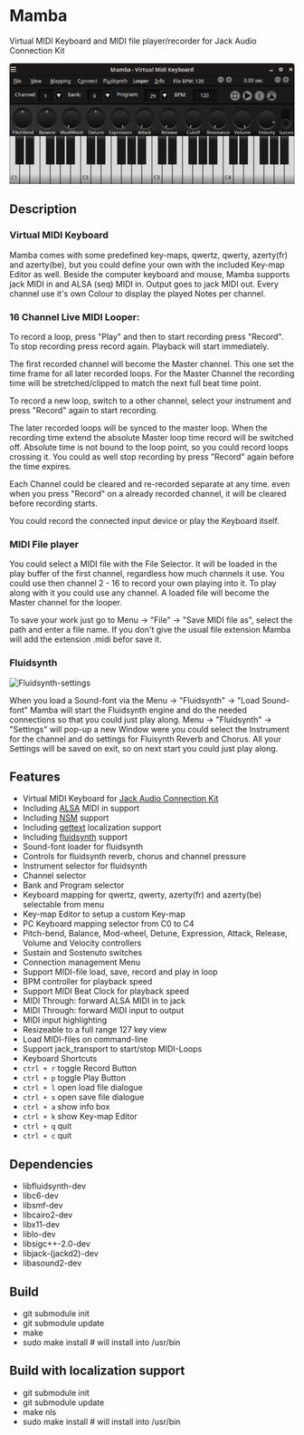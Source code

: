# Mamba
Virtual MIDI Keyboard and MIDI file player/recorder for Jack Audio Connection Kit

![Mamba](https://github.com/brummer10/Mamba/raw/master/Mamba.png)


## Description

### Virtual MIDI Keyboard

Mamba comes with some predefined key-maps, qwertz, qwerty, azerty(fr) and azerty(be), but you could define your own
with the included Key-map Editor as well. Beside the computer keyboard and mouse, Mamba supports jack MIDI in and
ALSA (seq) MIDI in. Output goes to jack MIDI out. Every channel use it's own Colour to display the played Notes per channel.

### 16 Channel Live MIDI Looper: 

To record a loop, press "Play" and then to start recording press "Record".
To stop recording press record again. Playback will start immediately.

The first recorded channel will become the Master channel. This one set the time frame for all later recorded loops.
For the Master Channel the recording time will be stretched/clipped to match the next full beat time point.

To record a new loop, switch to a other channel, select your instrument and press "Record" again to start recording.

The later recorded loops will be synced to the master loop. When the recording time extend the absolute Master loop time
record will be switched off. Absolute time is not bound to the loop point, so you could record loops crossing it.
You could as well stop recording by press "Record" again before the time expires.

Each Channel could be cleared and re-recorded separate at any time.
even when you press "Record" on a already recorded channel, it will be cleared before recording starts.

You could record the connected input device or play the Keyboard itself.

### MIDI File player

You could select a MIDI file with the File Selector. It will be loaded in the play buffer of the first channel,
regardless how much channels it use. You could use then channel 2 - 16 to record your own playing into it.
To play along with it you could use any channel.
A loaded file will become the Master channel for the looper.

To save your work just go to Menu -> "File" -> "Save MIDI file as", select the path and enter a file name.
If you don't give the usual file extension Mamba will add the extension .midi befor save it.

### Fluidsynth

![Fluidsynth-settings](https://github.com/brummer10/Mamba/raw/master/Fluidsynth-settings.png)

When you load a Sound-font via the Menu -> "Fluidsynth" -> "Load Sound-font" Mamba will start the Fluidsynth engine 
and do the needed connections so that you could just play along. Menu -> "Fluidsynth" -> "Settings" will pop-up
a new Window were you could select the Instrument for the channel and do settings for Fluisynth Reverb and Chorus.
All your Settings will be saved on exit, so on next start you could just play along.


## Features

- Virtual MIDI Keyboard for [Jack Audio Connection Kit](https://jackaudio.org/)
- Including [ALSA](https://www.alsa-project.org/wiki/Main_Page) MIDI in support
- Including [NSM](https://linuxaudio.github.io/new-session-manager/) support
- Including [gettext](https://www.gnu.org/software/gettext/) localization support
- Including [fluidsynth](https://github.com/FluidSynth/fluidsynth) support
- Sound-font loader for fluidsynth
- Controls for fluidsynth reverb, chorus and channel pressure
- Instrument selector for fluidsynth
- Channel selector
- Bank and Program selector
- Keyboard mapping for qwertz, qwerty, azerty(fr) and azerty(be) selectable from menu
- Key-map Editor to setup a custom Key-map
- PC Keyboard mapping selector from C0 to C4
- Pitch-bend, Balance, Mod-wheel, Detune, Expression, Attack, Release, Volume and Velocity controllers
- Sustain and Sostenuto switches
- Connection management Menu
- Support MIDI-file load, save, record and play in loop
- BPM controller for playback speed
- Support MIDI Beat Clock for playback speed
- MIDI Through: forward ALSA MIDI in to jack
- MIDI Through: forward MIDI input to output
- MIDI input highlighting
- Resizeable to a full range 127 key view
- Load MIDI-files on command-line
- Support jack_transport to start/stop MIDI-Loops
- Keyboard Shortcuts
- `ctrl + r` toggle Record Button
- `ctrl + p` toggle Play Button
- `ctrl + l` open load file dialogue
- `ctrl + s` open save file dialogue
- `ctrl + a` show info box
- `ctrl + k` show Key-map Editor
- `ctrl + q` quit
- `ctrl + c` quit


## Dependencies

- libfluidsynth-dev
- libc6-dev
- libsmf-dev
- libcairo2-dev
- libx11-dev
- liblo-dev
- libsigc++-2.0-dev
- libjack-(jackd2)-dev
- libasound2-dev


## Build

- git submodule init
- git submodule update
- make
- sudo make install # will install into /usr/bin


## Build with localization support

- git submodule init
- git submodule update
- make nls
- sudo make install # will install into /usr/bin


